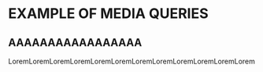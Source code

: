 # EXAMPLE OF MEDIA QUERIES

## AAAAAAAAAAAAAAAAA

LoremLoremLoremLoremLoremLoremLoremLoremLoremLoremLoremLorem
